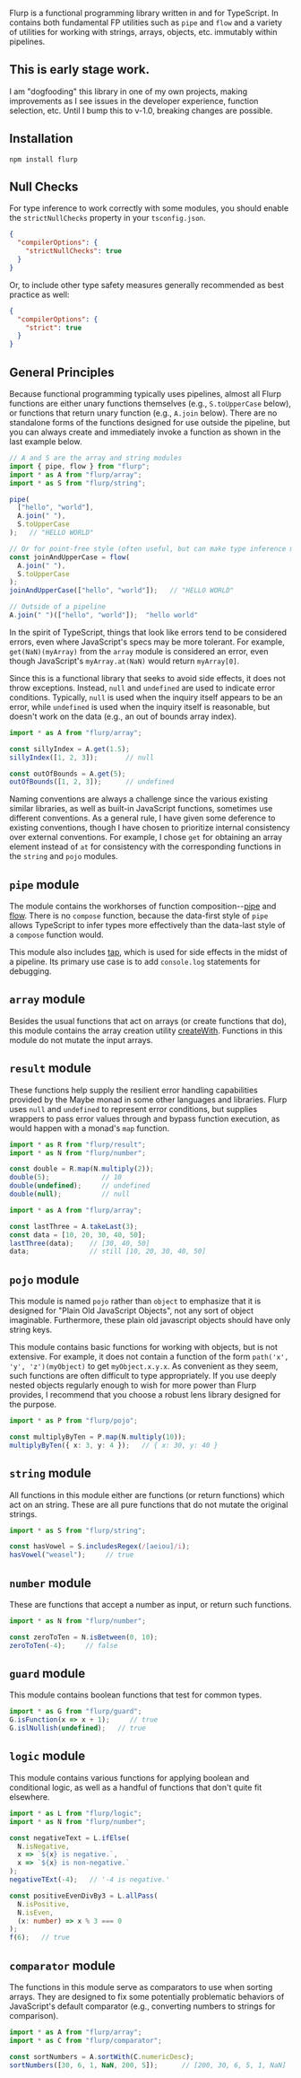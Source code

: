 Flurp is a functional programming library written in and for TypeScript. In contains both fundamental FP utilities such as `pipe` and `flow` and a variety of utilities for working with strings, arrays, objects, etc. immutably within pipelines.

## This is early stage work.

I am "dogfooding" this library in one of my own projects, making improvements as I see issues in the developer experience, function selection, etc. Until I bump this to v-1.0, breaking changes are possible. 

## Installation

```
npm install flurp
```

## Null Checks

For type inference to work correctly with some modules, you should enable the `strictNullChecks` property in your `tsconfig.json`.

```json
{
  "compilerOptions": {
    "strictNullChecks": true
  }
}
```

Or, to include other type safety measures generally recommended as best practice as well:

```json
{
  "compilerOptions": {
    "strict": true
  }
}
```

## General Principles

Because functional programming typically uses pipelines, almost all Flurp functions are either unary functions themselves (e.g., `S.toUpperCase` below), or functions that return unary function (e.g., `A.join` below). There are no standalone forms of the functions designed for use outside the pipeline, but you can always create and immediately invoke a function as shown in the last example below.

```ts
// A and S are the array and string modules
import { pipe, flow } from "flurp";  
import * as A from "flurp/array";
import * as S from "flurp/string";

pipe(
  ["hello", "world"],
  A.join(" "),
  S.toUpperCase
);   // "HELLO WORLD"

// Or for point-free style (often useful, but can make type inference more difficult)
const joinAndUpperCase = flow(
  A.join(" "),
  S.toUpperCase
);
joinAndUpperCase(["hello", "world"]);   // "HELLO WORLD"

// Outside of a pipeline
A.join(" ")(["hello", "world"]);  "hello world"
```
In the spirit of TypeScript, things that look like errors tend to be considered errors, even where JavaScript's specs may be more tolerant. For example, `get(NaN)(myArray)` from the `array` module is considered an error, even though JavaScript's `myArray.at(NaN)` would return `myArray[0]`. 

Since this is a functional library that seeks to avoid side effects, it does not throw exceptions. Instead, `null` and `undefined` are used to indicate error conditions. Typically, `null` is used when the inquiry itself appears to be an error, while `undefined` is used when the inquiry itself is reasonable, but doesn't work on the data (e.g., an out of bounds array index).

```ts
import * as A from "flurp/array";

const sillyIndex = A.get(1.5); 
sillyIndex([1, 2, 3]);       // null

const outOfBounds = A.get(5);
outOfBounds([1, 2, 3]);      // undefined
```

Naming conventions are always a challenge since the various existing similar libraries, as well as built-in JavaScript functions, sometimes use different conventions. As a general rule, I have given some deference to existing conventions, though I have chosen to prioritize internal consistency over external conventions. For example, I chose `get` for obtaining an array element instead of `at` for consistency with the corresponding functions in the `string` and `pojo` modules.

## `pipe` module

The module contains the workhorses of function composition--[pipe](https://harshbarger.github.io/flurp/functions/pipe.pipe.html) and [flow](https://harshbarger.github.io/flurp/functions/pipe.flow.html). There is no `compose` function, because the data-first style of `pipe` allows TypeScript to infer types more effectively than the data-last style of a `compose` function would.

This module also includes [tap](https://harshbarger.github.io/flurp/functions/pipe.tap.html), which is used for side effects in the midst of a pipeline. Its primary use case is to add `console.log` statements for debugging.

## `array` module

Besides the usual functions that act on arrays (or create functions that do), this module contains the array creation utility [createWith](). Functions in this module do not mutate the input arrays.

## `result` module

These functions help supply the resilient error handling capabilities provided by the Maybe monad in some other languages and libraries. Flurp uses `null` and `undefined` to represent error conditions, but supplies wrappers to pass error values through and bypass function execution, as would happen with a monad's `map` function.

```ts
import * as R from "flurp/result";
import * as N from "flurp/number";

const double = R.map(N.multiply(2));
double(5);             // 10
double(undefined);     // undefined
double(null);          // null
```

```ts
import * as A from "flurp/array";

const lastThree = A.takeLast(3);
const data = [10, 20, 30, 40, 50];
lastThree(data);    // [30, 40, 50]
data;               // still [10, 20, 30, 40, 50]
```

## `pojo` module

This module is named `pojo` rather than `object` to emphasize that it is designed for "Plain Old JavaScript Objects", not any sort of object imaginable. Furthermore, these plain old javascript objects should have only string keys. 

This module contains basic functions for working with objects, but is not extensive. For example, it does not contain a function of the form `path('x', 'y', 'z')(myObject)` to get `myObject.x.y.x`. As convenient as they seem, such functions are often difficult to type appropriately. If you use deeply nested objects regularly enough to wish for more power than Flurp provides, I recommend that you choose a robust lens library designed for the purpose.

```ts
import * as P from "flurp/pojo";

const multiplyByTen = P.map(N.multiply(10));
multiplyByTen({ x: 3, y: 4 });   // { x: 30, y: 40 }
```

## `string` module

All functions in this module either are functions (or return functions) which act on an string. These are all pure functions that do not mutate the original strings.

```ts
import * as S from "flurp/string";

const hasVowel = S.includesRegex(/[aeiou]/i);
hasVowel("weasel");     // true
```

## `number` module

These are functions that accept a number as input, or return such functions.

```ts
import * as N from "flurp/number";

const zeroToTen = N.isBetween(0, 10);
zeroToTen(-4);     // false
```

## `guard` module

This module contains boolean functions that test for common types.

```ts
import * as G from "flurp/guard";
G.isFunction(x => x + 1);     // true
G.islNullish(undefined);   // true
```

## `logic` module

This module contains various functions for applying boolean and conditional logic, as well as a handful of functions that don't quite fit elsewhere.

```ts
import * as L from "flurp/logic";
import * as N from "flurp/number";

const negativeText = L.ifElse(
  N.isNegative,
  x => `${x} is negative.`,
  x => `${x} is non-negative.`
);
negativeTExt(-4);   // '-4 is negative.'

const positiveEvenDivBy3 = L.allPass(
  N.isPositive,
  N.isEven,
  (x: number) => x % 3 === 0
);
f(6);   // true
```

## `comparator` module

The functions in this module serve as comparators to use when sorting arrays. They are designed to fix some potentially problematic behaviors of JavaScript's default comparator (e.g., converting numbers to strings for comparison).

```ts
import * as A from "flurp/array";
import * as C from "flurp/comparator";

const sortNumbers = A.sortWith(C.numericDesc);
sortNumbers([30, 6, 1, NaN, 200, 5]);      // [200, 30, 6, 5, 1, NaN]
```


